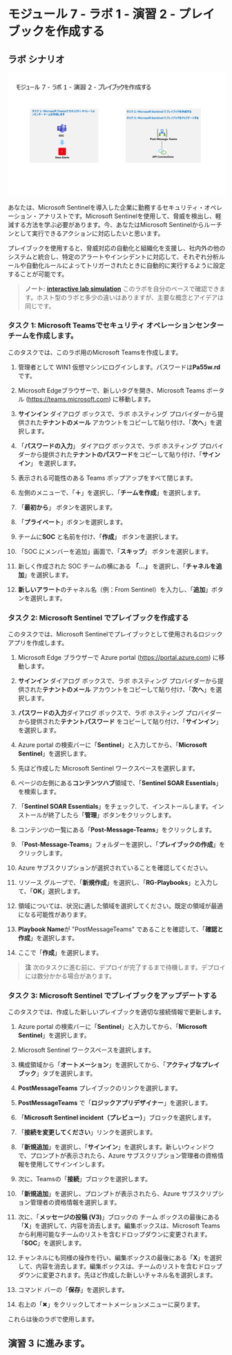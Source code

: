 # モジュール 7 - ラボ 1 - 演習 2 - プレイブックを作成する

## ラボ シナリオ

![Lab overview.](../Media/SC-200-Lab_Diagrams_Mod7_L1_Ex2.png)

あなたは、Microsoft Sentinelを導入した企業に勤務するセキュリティ・オペレーション・アナリストです。Microsoft Sentinelを使用して、脅威を検出し、軽減する方法を学ぶ必要があります。今、あなたはMicrosoft Sentinelからルーチンとして実行できるアクションに対応したいと思います。

プレイブックを使用すると、脅威対応の自動化と組織化を支援し、社内外の他のシステムと統合し、特定のアラートやインシデントに対応して、それぞれ分析ルールや自動化ルールによってトリガーされたときに自動的に実行するように設定することが可能です。

>**ノート:** **[interactive lab simulation](https://mslabs.cloudguides.com/guides/SC-200%20Lab%20Simulation%20-%20Create%20a%20playbook)** このラボを自分のペースで確認できます。ホスト型のラボと多少の違いはありますが、主要な概念とアイデアは同じです。

### タスク 1: Microsoft Teamsでセキュリティ オペレーションセンター チームを作成します。

このタスクでは、このラボ用のMicrosoft Teamsを作成します。

1. 管理者として WIN1 仮想マシンにログインします。パスワードは**Pa55w.rd** です。  

2. Microsoft Edgeブラウザーで、新しいタグを開き、Microsoft Teams ポータル (https://teams.microsoft.com) に移動します。

3. **サインイン** ダイアログ ボックスで、ラボ ホスティング プロバイダーから提供された**テナントのメール** アカウントをコピーして貼り付け、「**次へ**」を選択します。

4. 「**パスワードの入力**」 ダイアログ ボックスで、ラボ ホスティング プロバイダーから提供された**テナントのパスワード**をコピーして貼り付け、「**サインイン**」 を選択します。

5. 表示される可能性のある Teams ポップアップをすべて閉じます。

6. 左側のメニューで、「**＋**」を選択し、「**チームを作成**」を選択します。

7. 「**最初から**」 ボタンを選択します。

8. 「**プライベート**」ボタンを選択します。

9. チームに**SOC** と名前を付け、「**作成**」 ボタンを選択します。

10. 「SOC にメンバーを追加」画面で、「**スキップ**」 ボタンを選択します。 

11. 新しく作成された SOC チームの横にある **「...」** を選択し、「**チャネルを追加**」を選択します。

12. **新しいアラート**のチャネル名（例：From Sentinel）を入力し、「**追加**」ボタンを選択します。

### タスク 2: Microsoft Sentinel でプレイブックを作成する

このタスクでは、Microsoft Sentinelでプレイブックとして使用されるロジックアプリを作成します。

1. Microsoft Edge ブラウザーで Azure portal (https://portal.azure.com) に移動します。

2. **サインイン** ダイアログ ボックスで、ラボ ホスティング プロバイダーから提供された**テナントのメール** アカウントをコピーして貼り付け、「**次へ**」を選択します。

3. **パスワードの入力**ダイアログ ボックスで、ラボ ホスティング プロバイダーから提供された**テナントパスワード** をコピーして貼り付け、「**サインイン**」を選択します。

4. Azure portal の検索バーに「**Sentinel**」と入力してから、「**Microsoft Sentinel**」を選択します。

5. 先ほど作成した Microsoft Sentinel ワークスペースを選択します。

6. ページの左側にある**コンテンツハブ**領域で、「**Sentinel SOAR Essentials**」を検索します。

7. 「**Sentinel SOAR Essentials**」をチェックして、インストールします。インストールが終了したら「**管理**」ボタンをクリックします。

8. コンテンツの一覧にある「**Post-Message-Teams**」をクリックします。

9. 「**Post-Message-Teams**」フォルダーを選択し、「**プレイブックの作成**」をクリックします。

11. Azure サブスクリプションが選択されていることを確認してください。

12. リソース グループで、「**新規作成**」を選択し、「**RG-Playbooks**」と入力して、「**OK**」選択します。

13. 領域については、状況に適した領域を選択してください。既定の領域が最適になる可能性があります。

14. **Playbook Name**が "PostMessageTeams" であることを確認して、「**確認と作成**」を選択します。

15. ここで「**作成**」を選択します。

> **注** 次のタスクに進む前に、デプロイが完了するまで待機します。デプロイには数分かかる場合があります。

### タスク 3: Microsoft Sentinel でプレイブックをアップデートする

このタスクでは、作成した新しいプレイブックを適切な接続情報で更新します。

1. Azure portal の検索バーに「**Sentinel**」と入力してから、「**Microsoft Sentinel**」を選択します。

2. Microsoft Sentinel ワークスペースを選択します。

3. 構成領域から「**オートメーション**」を選択してから、「**アクティブなプレイブック**」タブを選択します。

4. **PostMessageTeams** プレイブックのリンクを選択します。

5. **PostMessageTeams** で「**ロジックアプリデザイナー**」を選択します。

6. 「**Microsoft Sentinel incident（プレビュー）**」ブロックを選択します。

7. 「**接続を変更してください**」リンクを選択します。

8. 「**新規追加**」を選択し、「**サインイン**」を選択します。新しいウィンドウで、プロンプトが表示されたら、Azure サブスクリプション管理者の資格情報を使用してサインインします。

12. 次に、Teamsの「**接続**」ブロックを選択します。

13. 「**新規追加**」を選択し、プロンプトが表示されたら、Azure サブスクリプション管理者の資格情報を選択します。

14. 次に、「**メッセージの投稿 (V3)**」ブロックの チーム ボックスの最後にある「**X**」を選択して、内容を消去します。編集ボックスは、Microsoft Teams から利用可能なチームのリストを含むドロップダウンに変更されます。  「**SOC**」を選択します。

15. チャンネルにも同様の操作を行い、編集ボックスの最後にある「**X**」を選択して、内容を消去します。編集ボックスは、チームのリストを含むドロップダウンに変更されます。先ほど作成した新しいチャネル名を選択します。

16. コマンド バーの「**保存**」を選択します。
17. 右上の「✖」をクリックしてオートメーションメニューに戻ります。

これらは後のラボで使用します。

## 演習 3 に進みます。
